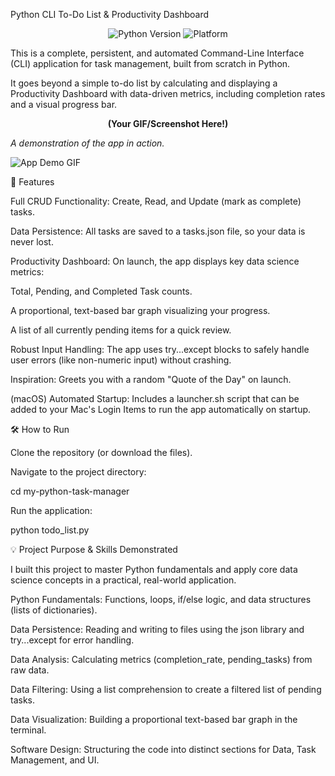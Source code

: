 Python CLI To-Do List & Productivity Dashboard

<p align="center">
<img alt="Python Version" src="https://img.shields.io/badge/Python-3.10+-blue?style=for-the-badge&logo=python">
<img alt="Platform" src="https://img.shields.io/badge/Platform-macOS%20%7C%20Linux%20%7C%20Windows-lightgrey?style=for-the-badge&logo=apple">
</p>

This is a complete, persistent, and automated Command-Line Interface (CLI) application for task management, built from scratch in Python.

It goes beyond a simple to-do list by calculating and displaying a Productivity Dashboard with data-driven metrics, including completion rates and a visual progress bar.

<p align="center">
<strong>(Your GIF/Screenshot Here!)</strong>




<i>A demonstration of the app in action.</i>




<img src="https://placehold.co/700x350/222222/E0E0E0?text=Your+App+Demo+GIF+Here" alt="App Demo GIF">
</p>

🚀 Features

Full CRUD Functionality: Create, Read, and Update (mark as complete) tasks.

Data Persistence: All tasks are saved to a tasks.json file, so your data is never lost.

Productivity Dashboard: On launch, the app displays key data science metrics:

Total, Pending, and Completed Task counts.

A proportional, text-based bar graph visualizing your progress.

A list of all currently pending items for a quick review.

Robust Input Handling: The app uses try...except blocks to safely handle user errors (like non-numeric input) without crashing.

Inspiration: Greets you with a random "Quote of the Day" on launch.

(macOS) Automated Startup: Includes a launcher.sh script that can be added to your Mac's Login Items to run the app automatically on startup.

🛠️ How to Run

Clone the repository (or download the files).

Navigate to the project directory:

cd my-python-task-manager


Run the application:

python todo_list.py


💡 Project Purpose & Skills Demonstrated

I built this project to master Python fundamentals and apply core data science concepts in a practical, real-world application.

Python Fundamentals: Functions, loops, if/else logic, and data structures (lists of dictionaries).

Data Persistence: Reading and writing to files using the json library and try...except for error handling.

Data Analysis: Calculating metrics (completion_rate, pending_tasks) from raw data.

Data Filtering: Using a list comprehension to create a filtered list of pending tasks.

Data Visualization: Building a proportional text-based bar graph in the terminal.

Software Design: Structuring the code into distinct sections for Data, Task Management, and UI.
